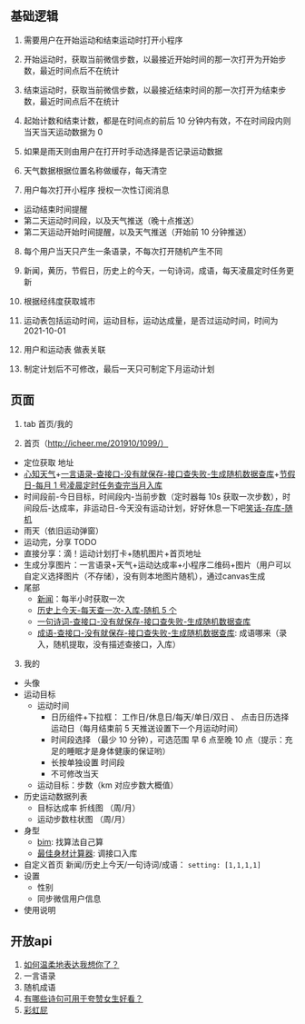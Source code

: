 ## 基础逻辑

1. 需要用户在开始运动和结束运动时打开小程序

2. 开始运动时，获取当前微信步数，以最接近开始时间的那一次打开为开始步数，最近时间点后不在统计

3. 结束运动时，获取当前微信步数，以最接近结束时间的那一次打开为结束步数，最近时间点后不在统计

4. 起始计数和结束计数，都是在时间点的前后 10 分钟内有效，不在时间段内则当天当天运动数据为 0

5. 如果是雨天则由用户在打开时手动选择是否记录运动数据

6. 天气数据根据位置名称做缓存，每天清空

7. 用户每次打开小程序 授权一次性订阅消息

- 运动结束时间提醒
- 第二天运动时间段，以及天气推送（晚十点推送）
- 第二天运动开始时间提醒，以及天气推送（开始前 10 分钟推送）

8. 每个用户当天只产生一条语录，不每次打开随机产生不同

9. 新闻，黄历，节假日，历史上的今天，一句诗词，成语，每天凌晨定时任务更新

10. 根据经纬度获取城市

11. 运动表包括运动时间，运动目标，运动达成量，是否过运动时间，时间为2021-10-01

12. 用户和运动表 做表关联

13. 制定计划后不可修改，最后一天只可制定下月运动计划

## 页面

1. tab 首页/我的

2. 首页（http://icheer.me/201910/1099/）

- 定位获取 地址
- [心知天气](https://www.seniverse.com/pricing)+[一言语录-查接口-没有就保存-接口查失败-生成随机数据查库](http://api.52hyjs.com/)+[节假日-每月 1 号凌晨定时任务查完当月入库](https://www.juhe.cn/docs/api/id/606)
- 时间段前-今日目标，时间段内-当前步数（定时器每 10s 获取一次步数），时间段后-达成率，非运动日-今天没有运动计划，好好休息一下吧[笑话-存库-随机](https://www.juhe.cn/docs/api/id/95)
- 雨天（依旧运动弹窗）
- 运动完，分享 TODO
 - 直接分享：滴！运动计划打卡+随机图片+首页地址
 - 生成分享图片：一言语录+天气+运动达成率+小程序二维码+图片（用户可以自定义选择图片（不存储），没有则本地图片随机），通过canvas生成
- 尾部
  - [新闻](https://www.juhe.cn/docs/api/id/235)：每半小时获取一次
  - [历史上今天-每天查一次-入库-随机 5 个](https://www.juhe.cn/docs/api/id/63)
  - [一句诗词-查接口-没有就保存-接口查失败-生成随机数据查库](https://gushi.ci/)
  - [成语-查接口-没有就保存-接口查失败-生成随机数据查库](https://www.juhe.cn/docs/api/id/157): 成语哪来（录入，随机提取，没有描述查接口，入库）

3. 我的

- 头像
- 运动目标
  - 运动时间
    - 日历组件+下拉框： 工作日/休息日/每天/单日/双日 、 点击日历选择运动日（每月结束前 5 天推送设置下一个月运动时间）
    - 时间段选择 （最少 10 分钟），可选范围 早 6 点至晚 10 点（提示：充足的睡眠才是身体健康的保证哟）
    - 长按单独设置 时间段
    - 不可修改当天
  - 运动目标：步数（km 对应步数大概值）
- 历史运动数据列表
  - 目标达成率 折线图 （周/月）
  - 运动步数柱状图 （周/月）
- 身型
  - [bim](https://www.juhe.cn/docs/api/id/571): 找算法自己算
  - [最佳身材计算器](https://www.juhe.cn/docs/api/id/607): 调接口入库
- 自定义首页 新闻/历史上今天/一句诗词/成语： `setting: [1,1,1,1]`
- 设置
  - 性别
  - 同步微信用户信息
- 使用说明

## 开放api

1. [如何温柔地表达我想你了？](https://www.zhihu.com/question/357640100)
2. 一言语录
4. 随机成语
5. [有哪些诗句可用于夸赞女生好看？](https://www.zhihu.com/question/432063155 )
6. [彩虹屁](https://www.zhihu.com/question/313455842)

